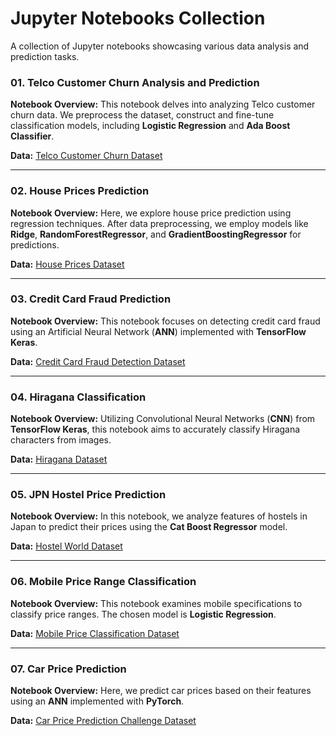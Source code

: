 # Jupyter Notebooks Collection
A collection of Jupyter notebooks showcasing various data analysis and prediction tasks.

### 01. Telco Customer Churn Analysis and Prediction
**Notebook Overview:** 
This notebook delves into analyzing Telco customer churn data. We preprocess the dataset, construct and fine-tune classification models, including **Logistic Regression** and **Ada Boost Classifier**.

**Data:** [Telco Customer Churn Dataset](https://www.kaggle.com/datasets/blastchar/telco-customer-churn)

---

### 02. House Prices Prediction
**Notebook Overview:** 
Here, we explore house price prediction using regression techniques. After data preprocessing, we employ models like **Ridge**, **RandomForestRegressor**, and **GradientBoostingRegressor** for predictions.

**Data:** [House Prices Dataset](https://www.kaggle.com/competitions/house-prices-advanced-regression-techniques)

---

### 03. Credit Card Fraud Prediction
**Notebook Overview:** 
This notebook focuses on detecting credit card fraud using an Artificial Neural Network (**ANN**) implemented with **TensorFlow Keras**.

**Data:** [Credit Card Fraud Detection Dataset](https://www.kaggle.com/datasets/mlg-ulb/creditcardfraud)

---

### 04. Hiragana Classification
**Notebook Overview:** 
Utilizing Convolutional Neural Networks (**CNN**) from **TensorFlow Keras**, this notebook aims to accurately classify Hiragana characters from images.

**Data:** [Hiragana Dataset](https://www.kaggle.com/datasets/anokas/kuzushiji)

---

### 05. JPN Hostel Price Prediction
**Notebook Overview:** 
In this notebook, we analyze features of hostels in Japan to predict their prices using the **Cat Boost Regressor** model.

**Data:** [Hostel World Dataset](https://www.kaggle.com/datasets/koki25ando/hostel-world-dataset)

---

### 06. Mobile Price Range Classification
**Notebook Overview:** 
This notebook examines mobile specifications to classify price ranges. The chosen model is **Logistic Regression**.

**Data:** [Mobile Price Classification Dataset](https://www.kaggle.com/datasets/iabhishekofficial/mobile-price-classification)

---

### 07. Car Price Prediction
**Notebook Overview:** 
Here, we predict car prices based on their features using an **ANN** implemented with **PyTorch**.

**Data:** [Car Price Prediction Challenge Dataset](https://www.kaggle.com/datasets/deepcontractor/car-price-prediction-challenge)
